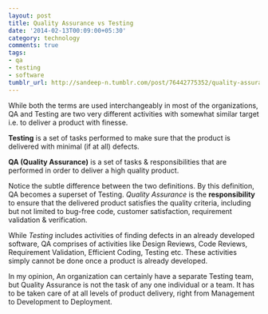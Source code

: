 ```yaml
---
layout: post
title: Quality Assurance vs Testing
date: '2014-02-13T00:09:00+05:30'
category: technology
comments: true
tags:
- qa
- testing
- software
tumblr_url: http://sandeep-n.tumblr.com/post/76442775352/quality-assurance-vs-testing
---
```

While both the terms are used interchangeably in most of the organizations, QA and Testing are two very different activities with somewhat similar target i.e. to deliver a product with finesse.

**Testing** is a set of tasks performed to make sure that the product is delivered with minimal (if at all) defects.

**QA (Quality Assurance)** is a set of tasks & responsibilities that are performed in order to deliver a high quality product.

<!-- more -->
Notice the subtle difference between the two definitions. By this definition, QA becomes a superset of Testing. *Quality Assurance* is the **responsibility** to ensure that the delivered product satisfies the quality criteria, including but not limited to bug-free code, customer satisfaction, requirement validation & verification.

While *Testing* includes activities of finding defects in an already developed software, QA comprises of activities like Design Reviews, Code Reviews, Requirement Validation, Efficient Coding, Testing etc. These activities simply cannot be done once a product is already developed.

In my opinion, An organization can certainly have a separate Testing team, but Quality Assurance is not the task of any one individual or a team. It has to be taken care of at all levels of product delivery, right from Management to Development to Deployment.
